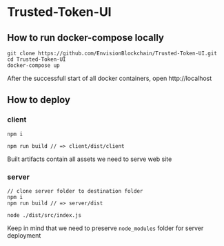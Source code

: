 # Trusted-Token-UI

## How to run docker-compose locally

```
git clone https://github.com/EnvisionBlockchain/Trusted-Token-UI.git
cd Trusted-Token-UI
docker-compose up
```

After the successfull start of all docker containers, open http://localhost

## How to deploy
### client

```
npm i

npm run build // => client/dist/client
```
Built artifacts contain all assets we need to serve web site

### server
```
// clone server folder to destination folder
npm i
npm run build // => server/dist

node ./dist/src/index.js
```
Keep in mind that we need to preserve `node_modules` folder for server deployment

